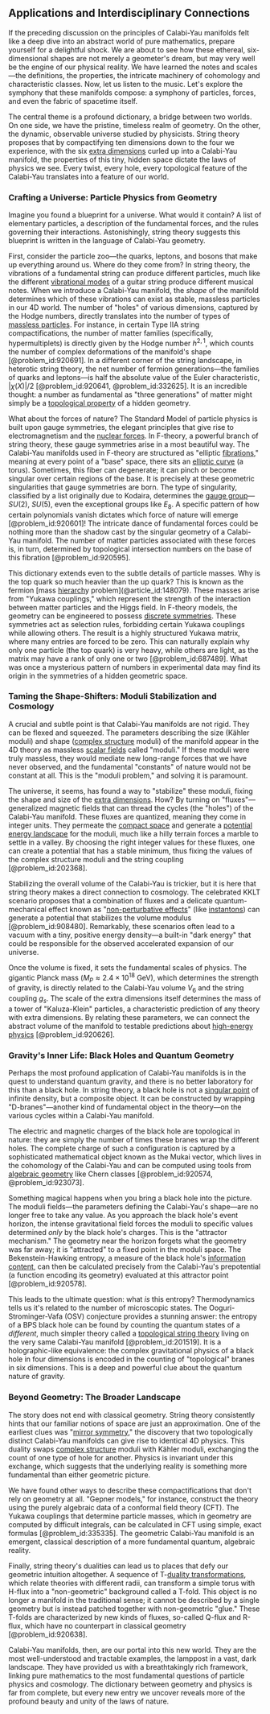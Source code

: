 ## Applications and Interdisciplinary Connections

If the preceding discussion on the principles of Calabi-Yau manifolds felt like a deep dive into an abstract world of pure mathematics, prepare yourself for a delightful shock. We are about to see how these ethereal, six-dimensional shapes are not merely a geometer's dream, but may very well be the engine of our physical reality. We have learned the notes and scales—the definitions, the properties, the intricate machinery of cohomology and characteristic classes. Now, let us listen to the music. Let's explore the symphony that these manifolds compose: a symphony of particles, forces, and even the fabric of spacetime itself.

The central theme is a profound dictionary, a bridge between two worlds. On one side, we have the pristine, timeless realm of geometry. On the other, the dynamic, observable universe studied by physicists. String theory proposes that by compactifying ten dimensions down to the four we experience, with the six [extra dimensions](@article_id:160325) curled up into a Calabi-Yau manifold, the properties of this tiny, hidden space dictate the laws of physics we see. Every twist, every hole, every topological feature of the Calabi-Yau translates into a feature of our world.

### Crafting a Universe: Particle Physics from Geometry

Imagine you found a blueprint for a universe. What would it contain? A list of elementary particles, a description of the fundamental forces, and the rules governing their interactions. Astonishingly, string theory suggests this blueprint is written in the language of Calabi-Yau geometry.

First, consider the particle zoo—the quarks, leptons, and bosons that make up everything around us. Where do they come from? In string theory, the vibrations of a fundamental string can produce different particles, much like the different [vibrational modes](@article_id:137394) of a guitar string produce different musical notes. When we introduce a Calabi-Yau manifold, the *shape* of the manifold determines which of these vibrations can exist as stable, massless particles in our 4D world. The number of "holes" of various dimensions, captured by the Hodge numbers, directly translates into the number of types of [massless particles](@article_id:262930). For instance, in certain Type IIA string compactifications, the number of matter families (specifically, hypermultiplets) is directly given by the Hodge number $h^{2,1}$, which counts the number of complex deformations of the manifold's shape [@problem_id:920691]. In a different corner of the string landscape, in heterotic string theory, the net number of fermion generations—the families of quarks and leptons—is half the absolute value of the Euler characteristic, $|\chi(X)|/2$ [@problem_id:920641, @problem_id:332625]. It is an incredible thought: a number as fundamental as "three generations" of matter might simply be a [topological property](@article_id:141111) of a hidden geometry.

What about the forces of nature? The Standard Model of particle physics is built upon gauge symmetries, the elegant principles that give rise to electromagnetism and the [nuclear forces](@article_id:142754). In F-theory, a powerful branch of string theory, these gauge symmetries arise in a most beautiful way. The Calabi-Yau manifolds used in F-theory are structured as "elliptic [fibrations](@article_id:155837)," meaning at every point of a "base" space, there sits an [elliptic curve](@article_id:162766) (a torus). Sometimes, this fiber can degenerate; it can pinch or become singular over certain regions of the base. It is precisely at these geometric singularities that gauge symmetries are born. The type of singularity, classified by a list originally due to Kodaira, determines the [gauge group](@article_id:144267)—$SU(2)$, $SU(5)$, even the exceptional groups like $E_8$. A specific pattern of how certain polynomials vanish dictates which force of nature will emerge [@problem_id:920601]! The intricate dance of fundamental forces could be nothing more than the shadow cast by the singular geometry of a Calabi-Yau manifold. The number of matter particles associated with these forces is, in turn, determined by topological intersection numbers on the base of this fibration [@problem_id:920595].

This dictionary extends even to the subtle details of particle masses. Why is the top quark so much heavier than the up quark? This is known as the fermion [mass [hierarch](@article_id:151107)y problem](@article_id:148079). These masses arise from "Yukawa couplings," which represent the strength of the interaction between matter particles and the Higgs field. In F-theory models, the geometry can be engineered to possess [discrete symmetries](@article_id:158220). These symmetries act as selection rules, forbidding certain Yukawa couplings while allowing others. The result is a highly structured Yukawa matrix, where many entries are forced to be zero. This can naturally explain why only one particle (the top quark) is very heavy, while others are light, as the matrix may have a rank of only one or two [@problem_id:687489]. What was once a mysterious pattern of numbers in experimental data may find its origin in the symmetries of a hidden geometric space.

### Taming the Shape-Shifters: Moduli Stabilization and Cosmology

A crucial and subtle point is that Calabi-Yau manifolds are not rigid. They can be flexed and squeezed. The parameters describing the size (Kähler moduli) and shape ([complex structure](@article_id:268634) moduli) of the manifold appear in the 4D theory as massless [scalar fields](@article_id:150949) called "moduli." If these moduli were truly massless, they would mediate new long-range forces that we have never observed, and the fundamental "constants" of nature would not be constant at all. This is the "moduli problem," and solving it is paramount.

The universe, it seems, has found a way to "stabilize" these moduli, fixing the shape and size of the [extra dimensions](@article_id:160325). How? By turning on "fluxes"—generalized magnetic fields that can thread the cycles (the "holes") of the Calabi-Yau manifold. These fluxes are quantized, meaning they come in integer units. They permeate the [compact space](@article_id:149306) and generate a [potential energy landscape](@article_id:143161) for the moduli, much like a hilly terrain forces a marble to settle in a valley. By choosing the right integer values for these fluxes, one can create a potential that has a stable minimum, thus fixing the values of the complex structure moduli and the string coupling [@problem_id:202368].

Stabilizing the overall volume of the Calabi-Yau is trickier, but it is here that string theory makes a direct connection to cosmology. The celebrated KKLT scenario proposes that a combination of fluxes and a delicate quantum-mechanical effect known as "[non-perturbative effects](@article_id:147998)" (like [instantons](@article_id:152997)) can generate a potential that stabilizes the volume modulus [@problem_id:908480]. Remarkably, these scenarios often lead to a vacuum with a tiny, positive energy density—a built-in "dark energy" that could be responsible for the observed accelerated expansion of our universe.

Once the volume is fixed, it sets the fundamental scales of physics. The gigantic Planck mass ($M_P \approx 2.4 \times 10^{18} \text{ GeV}$), which determines the strength of gravity, is directly related to the Calabi-Yau volume $V_6$ and the string coupling $g_s$. The scale of the extra dimensions itself determines the mass of a tower of "Kaluza-Klein" particles, a characteristic prediction of any theory with extra dimensions. By relating these parameters, we can connect the abstract volume of the manifold to testable predictions about [high-energy physics](@article_id:180766) [@problem_id:920626].

### Gravity's Inner Life: Black Holes and Quantum Geometry

Perhaps the most profound application of Calabi-Yau manifolds is in the quest to understand quantum gravity, and there is no better laboratory for this than a black hole. In string theory, a black hole is not a [singular point](@article_id:170704) of infinite density, but a composite object. It can be constructed by wrapping "D-branes"—another kind of fundamental object in the theory—on the various cycles within a Calabi-Yau manifold.

The electric and magnetic charges of the black hole are topological in nature: they are simply the number of times these branes wrap the different holes. The complete charge of such a configuration is captured by a sophisticated mathematical object known as the Mukai vector, which lives in the cohomology of the Calabi-Yau and can be computed using tools from [algebraic geometry](@article_id:155806) like Chern classes [@problem_id:920574, @problem_id:923073].

Something magical happens when you bring a black hole into the picture. The moduli fields—the parameters defining the Calabi-Yau's shape—are no longer free to take any value. As you approach the black hole's event horizon, the intense gravitational field forces the moduli to specific values determined *only* by the black hole's charges. This is the "attractor mechanism." The geometry near the horizon forgets what the geometry was far away; it is "attracted" to a fixed point in the moduli space. The Bekenstein-Hawking entropy, a measure of the black hole's [information content](@article_id:271821), can then be calculated precisely from the Calabi-Yau's prepotential (a function encoding its geometry) evaluated at this attractor point [@problem_id:920578].

This leads to the ultimate question: what *is* this entropy? Thermodynamics tells us it's related to the number of microscopic states. The Ooguri-Strominger-Vafa (OSV) conjecture provides a stunning answer: the entropy of a BPS black hole can be found by counting the quantum states of a *different*, much simpler theory called a [topological string theory](@article_id:157929) living on the very same Calabi-Yau manifold [@problem_id:201519]. It is a holographic-like equivalence: the complex gravitational physics of a black hole in four dimensions is encoded in the counting of "topological" branes in six dimensions. This is a deep and powerful clue about the quantum nature of gravity.

### Beyond Geometry: The Broader Landscape

The story does not end with classical geometry. String theory consistently hints that our familiar notions of space are just an approximation. One of the earliest clues was "[mirror symmetry](@article_id:158236)," the discovery that two topologically distinct Calabi-Yau manifolds can give rise to identical 4D physics. This duality swaps [complex structure](@article_id:268634) moduli with Kähler moduli, exchanging the count of one type of hole for another. Physics is invariant under this exchange, which suggests that the underlying reality is something more fundamental than either geometric picture.

We have found other ways to describe these compactifications that don't rely on geometry at all. "Gepner models," for instance, construct the theory using the purely algebraic data of a conformal field theory (CFT). The Yukawa couplings that determine particle masses, which in geometry are computed by difficult integrals, can be calculated in CFT using simple, exact formulas [@problem_id:335335]. The geometric Calabi-Yau manifold is an emergent, classical description of a more fundamental quantum, algebraic reality.

Finally, string theory's dualities can lead us to places that defy our geometric intuition altogether. A sequence of T-[duality transformations](@article_id:137082), which relate theories with different radii, can transform a simple torus with H-flux into a "non-geometric" background called a T-fold. This object is no longer a manifold in the traditional sense; it cannot be described by a single geometry but is instead patched together with non-geometric "glue." These T-folds are characterized by new kinds of fluxes, so-called Q-flux and R-flux, which have no counterpart in classical geometry [@problem_id:920638].

Calabi-Yau manifolds, then, are our portal into this new world. They are the most well-understood and tractable examples, the lamppost in a vast, dark landscape. They have provided us with a breathtakingly rich framework, linking pure mathematics to the most fundamental questions of particle physics and cosmology. The dictionary between geometry and physics is far from complete, but every new entry we uncover reveals more of the profound beauty and unity of the laws of nature.